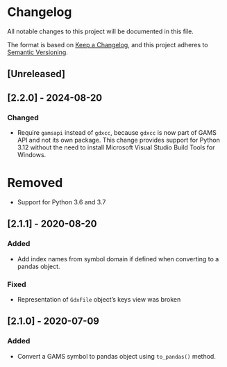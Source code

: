 # Changelog
All notable changes to this project will be documented in this file.

The format is based on [Keep a Changelog](https://keepachangelog.com/en/1.0.0/),
and this project adheres to [Semantic Versioning](https://semver.org/spec/v2.0.0.html).

## [Unreleased]

## [2.2.0] - 2024-08-20
### Changed
* Require `gamsapi` instead of `gdxcc`, because `gdxcc` is now part of GAMS API and 
not its own package. This change provides support for Python 3.12 without the need 
to install Microsoft Visual Studio Build Tools for Windows.

# Removed
* Support for Python 3.6 and 3.7

## [2.1.1] - 2020-08-20
### Added
* Add index names from symbol domain if defined when converting to a pandas object.

### Fixed
* Representation of `GdxFile` object’s keys view was broken

## [2.1.0] - 2020-07-09
### Added
* Convert a GAMS symbol to pandas object using `to_pandas()` method.
